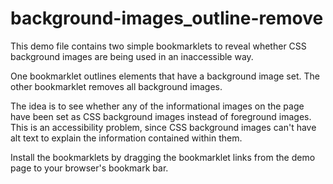 background-images_outline-remove
================================

This demo file contains two simple bookmarklets to reveal whether CSS background images are being used in an inaccessible way. 

One bookmarklet outlines elements that have a background image set. The other bookmarklet removes all background images.

The idea is to see whether any of the informational images on the page have been set as CSS background images instead of foreground images. This is an accessibility problem, since CSS background images can't have alt text to explain the information contained within them.

Install the bookmarklets by dragging the bookmarklet links from the demo page to your browser's bookmark bar.
